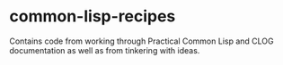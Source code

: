 # common-lisp-recipes

Contains code from working through Practical Common Lisp and CLOG documentation as well as from tinkering with ideas.
